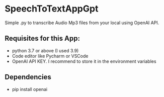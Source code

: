 # SpeechToTextAppGpt

Simple .py to transcribe Audio Mp3 files from your local using OpenAI API.

## Requisites for this App:
- python 3.7 or above (I used 3.9)
- Code editor like Pycharm or VSCode
- OpenAI API KEY. I recommend to store it in the environment variables

## Dependencies
- pip install openai

